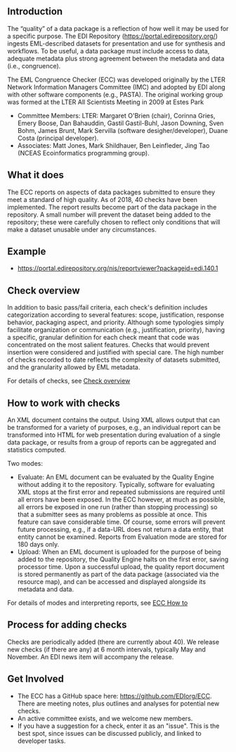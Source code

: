 ## Introduction
The “quality” of a data package is a reflection of how well it may be used for a specific purpose. The EDI Repository (https://portal.edirepository.org/) ingests EML-described datasets for presentation and use for synthesis and workflows. To be useful, a data package must include access to data, adequate metadata plus strong agreement between the metadata and data (i.e., congruence). 

The EML Congruence Checker (ECC) was developed originally by the LTER Network Information Managers Committee (IMC) and adopted by EDI along with other software components (e.g., PASTA). The original working group was formed at the LTER All Scientists Meeting in 2009 at Estes Park
  -  Committee Members: LTER: Margaret O'Brien (chair), Corinna Gries, Emery Boose, Dan Bahauddin, Gastil Gastil-Buhl, Jason Downing, Sven Bohm, James Brunt, Mark Servilla (software desigher/developer), Duane Costa (principal developer). 
  -  Associates: Matt Jones, Mark Shildhauer, Ben Leinfleder, Jing Tao (NCEAS Ecoinformatics programming group).
## What it does
The ECC reports on aspects of data packages submitted to ensure they meet a standard of high quality. As of 2018, 40 checks have been implemented. The report results become part of the data package in the repository. A small number will prevent the dataset being added to the repository; these were carefully chosen to reflect only conditions that will make a dataset unusable under any circumstances. 
## Example
- https://portal.edirepository.org/nis/reportviewer?packageid=edi.140.1
## Check overview 
In addition to basic pass/fail criteria, each check's definition includes categorization according to several features: scope, justification, response behavior, packaging aspect, and priority. Although some typologies simply facilitate organization or communication (e.g., justification, priority), having a specific, granular definition for each check meant that code was concentrated on the most salient features. Checks that would prevent insertion were considered and justified with special care. The high number of checks recorded to date reflects the complexity of datasets submitted, and the granularity allowed by EML metadata.

For details of checks, see [Check overview ](check_overview.md)
## How to work with checks
An XML document contains the output. Using XML allows output that can be transformed for a variety of purposes, e.g., an individual report can be transformed into HTML for web presentation during evaluation of a single data package, or results from a group of reports can be aggregated and statistics computed. 

Two modes: 
- Evaluate: An EML document can be evaluated by the Quality Engine without adding it to the repository. Typically, software for evaluating XML stops at the first error and repeated submissions are required until all errors have been exposed. In the ECC however, at much as possible, all errors be exposed in one run (rather than stopping processing) so that a submitter sees as many problems as possible at once. This feature can save considerable time. Of course, some errors will prevent future
processing, e.g., if a data-URL does not return a data entity, that entity cannot be examined. Reports from Evaluation mode are
stored for 180 days only.
- Upload:  When an EML document is uploaded for the purpose of being added to the repository, the Quality Engine halts on the first error, saving processor time. Upon a successful upload, the quality report document is stored permanently as part of the data package (associated via the resource map), and can be accessed and displayed alongside its metadata and data. 

For details of modes and interpreting reports, see [ECC How to](ECC_how_to.md)

## Process for adding checks
Checks are periodically added (there are currently about 40). We release new checks (if there are any) at 6 month intervals, typically May and November. An EDI news item will accompany the release.

## Get Involved 
- The ECC has a GitHub space here: https://github.com/EDIorg/ECC. There are meeting notes, plus outlines and analyses for potential new checks. 
- An active committee exists, and we welcome new members.
- If you have a suggestion for a check, enter it as an "issue". This is the best spot, since issues can be discussed publicly, and linked to developer tasks. 

